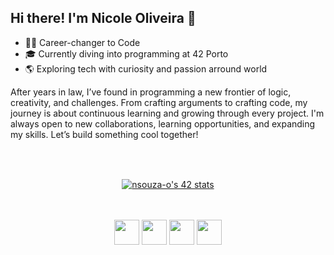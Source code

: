 ## Hi there! I'm Nicole Oliveira 🌟

- 👩‍💻 Career-changer to Code
- 🎓 Currently diving into programming at 42 Porto
- 🌎 Exploring tech with curiosity and passion arround world 

After years in law, I’ve found in programming a new frontier of logic, creativity, and challenges. From crafting arguments to crafting code, my journey is about continuous learning and growing through every project. I'm always open to new collaborations, learning opportunities, and expanding my skills. Let’s build something cool together!
</div>
  
  ## 
 
<div> 
<div>
  <br>
  <br>
</div>
<div align="center">
<a href="https://github.com/oakoudad/badge42"><img src="https://badge.mediaplus.ma/colorfulwaves/nsouza-o" alt="nsouza-o's 42 stats" /></a>
</div>
<div>
  <br>
  <br>
</div>
<p align="center">
<img src="https://cdn.jsdelivr.net/gh/devicons/devicon@latest/icons/c/c-original.svg" width="40" height="40"/>
<img src="https://cdn.jsdelivr.net/gh/devicons/devicon@latest/icons/cplusplus/cplusplus-original.svg" width="40" height="40"/>
<img src="https://cdn.jsdelivr.net/gh/devicons/devicon@latest/icons/html5/html5-original.svg" width="40" height="40"/>
<img src="https://cdn.jsdelivr.net/gh/devicons/devicon@latest/icons/css3/css3-original.svg" width="40" height="40"/>
</p>
          
          
          
          
          
